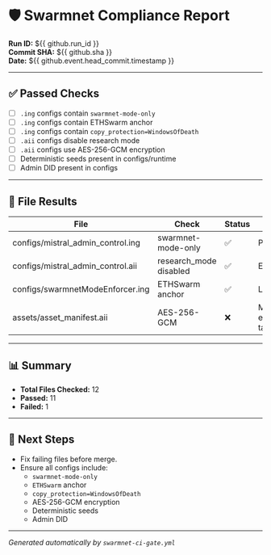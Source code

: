 # 🛡 Swarmnet Compliance Report

**Run ID:** ${{ github.run_id }}  
**Commit SHA:** ${{ github.sha }}  
**Date:** ${{ github.event.head_commit.timestamp }}

---

## ✅ Passed Checks
- [ ] `.ing` configs contain `swarmnet-mode-only`
- [ ] `.ing` configs contain ETHSwarm anchor
- [ ] `.ing` configs contain `copy_protection=WindowsOfDeath`
- [ ] `.aii` configs disable research mode
- [ ] `.aii` configs use AES-256-GCM encryption
- [ ] Deterministic seeds present in configs/runtime
- [ ] Admin DID present in configs

---

## 📂 File Results

| File | Check | Status | Notes |
|------|-------|--------|-------|
| configs/mistral_admin_control.ing | swarmnet-mode-only | ✅ | Present |
| configs/mistral_admin_control.aii | research_mode disabled | ✅ | Enforced |
| configs/swarmnetModeEnforcer.ing | ETHSwarm anchor | ✅ | Logged |
| assets/asset_manifest.aii | AES-256-GCM | ❌ | Missing encryption tag |

---

## 📊 Summary
- **Total Files Checked:** 12  
- **Passed:** 11  
- **Failed:** 1  

---

## 🚨 Next Steps
- Fix failing files before merge.  
- Ensure all configs include:
  - `swarmnet-mode-only`
  - `ETHSwarm` anchor
  - `copy_protection=WindowsOfDeath`
  - AES-256-GCM encryption
  - Deterministic seeds
  - Admin DID

---

*Generated automatically by `swarmnet-ci-gate.yml`*
